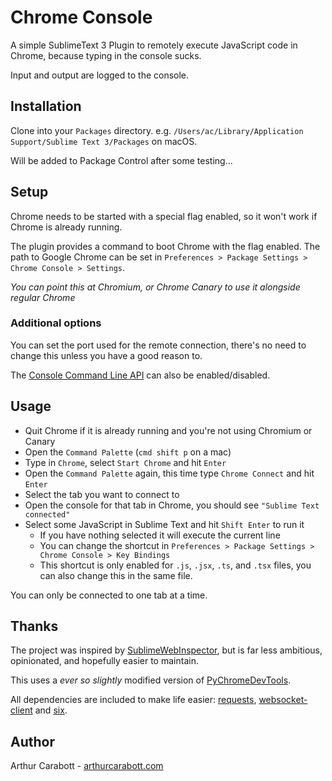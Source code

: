 # Chrome Console

A simple SublimeText 3 Plugin to remotely execute JavaScript code in Chrome, because typing in the console sucks.

Input and output are logged to the console.

## Installation

Clone into your `Packages` directory. e.g. `/Users/ac/Library/Application Support/Sublime Text 3/Packages` on macOS.

Will be added to Package Control after some testing...

## Setup

Chrome needs to be started with a special flag enabled, so it won't work if Chrome is already running.

The plugin provides a command to boot Chrome with the flag enabled. The path to Google Chrome can be set in `Preferences > Package Settings > Chrome Console > Settings`.

*You can point this at Chromium, or Chrome Canary to use it alongside regular Chrome*

### Additional options

You can set the port used for the remote connection, there's no need to change this unless you have a good reason to.

The [Console Command Line API](https://developers.google.com/web/tools/chrome-devtools/console/command-line-reference) can also be enabled/disabled.

## Usage

- Quit Chrome if it is already running and you're not using Chromium or Canary
- Open the `Command Palette` (`cmd shift p` on a mac)
- Type in `Chrome`, select `Start Chrome` and hit `Enter`
- Open the `Command Palette` again, this time type `Chrome Connect` and hit `Enter`
- Select the tab you want to connect to
- Open the console for that tab in Chrome, you should see `"Sublime Text connected"`
- Select some JavaScript in Sublime Text and hit `Shift Enter` to run it
    + If you have nothing selected it will execute the current line
    + You can change the shortcut in `Preferences > Package Settings > Chrome Console > Key Bindings`
    + This shortcut is only enabled for `.js`, `.jsx`, `.ts`, and `.tsx` files, you can also change this in the same file.

You can only be connected to one tab at a time.

## Thanks

The project was inspired by [SublimeWebInspector](https://github.com/sokolovstas/SublimeWebInspector/tree/master), but is far less ambitious, opinionated, and hopefully easier to maintain.

This uses a *ever so slightly* modified version of [PyChromeDevTools](https://github.com/marty90/PyChromeDevTools).

All dependencies are included to make life easier: [requests](http://docs.python-requests.org/en/master/), [websocket-client](https://pypi.python.org/pypi/websocket-client) and [six](https://pypi.python.org/pypi/six).

## Author

Arthur Carabott - [arthurcarabott.com](https://arthurcarabott.com)
